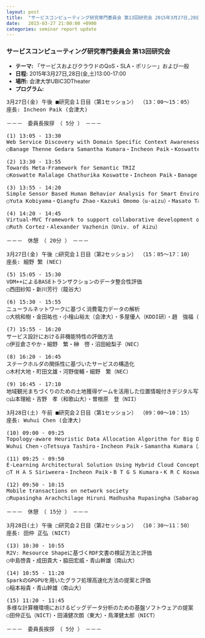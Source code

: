 ```yaml
---
layout: post
title:  "サービスコンピューティング研究専門委員会 第13回研究会 2015年3月27日,28日(金,土)13:00-17:00"
date:   2015-03-27 21:00:00 +0900
categories: seminar report update
---
```


### サービスコンピューティング研究専門委員会 第13回研究会
- __テーマ:__ 「サービスおよびクラウドのQoS・SLA・ポリシー」および一般
- __日程:__ 2015年3月27日,28日(金,土)13:00-17:00
- __場所:__ 会津大学UBIC3DTheater
- __プログラム:__


<pre>
3月27日(金) 午後 ■研究会１日目（第1セッション） （13：00～15：05）
座長: Incheon Paik (会津大)

－－－　委員長挨拶　（ 5分 ）　－－－

(1) 13:05 - 13:30
Web Service Discovery with Domain Specific Context Awareness
○Banage Thenne Gedara Samantha Kumara・Incheon Paik・Koswatte Ralalage Chathurika Koswatte・Akila Siriweera（University of Aizu）

(2) 13:30 - 13:55
Towards Meta-Framework for Semantic TRIZ
○Koswatte Ralalage Chathurika Koswatte・Incheon Paik・Banage Thenne Gedara Samantha Kumara（University of Aizu）

(3) 13:55 - 14:20
Simple Sensor Based Human Behavior Analysis for Smart Environment
○Yuta Kobiyama・Qiangfu Zhao・Kazuki Omomo（u-aizu）・Masato Taya（KDDI Lab）

(4) 14:20 - 14:45
Virtual-MVC framework to support collaborative development of Service-Oriented E-learning components
○Ruth Cortez・Alexander Vazhenin（Univ. of Aizu）

－－－　休憩　（ 20分 ）　－－－

3月27日(金) 午後 □研究会１日目（第2セッション） （15：05～17：10）
座長: 細野 繁 (NEC)

(5) 15:05 - 15:30
VDM++によるBASEトランザクションのデータ整合性評価
○西田紗知・新川芳行（龍谷大）

(6) 15:30 - 15:55
ニューラルネットワークに基づく消費電力データの解析
○大桃和樹・金田祐也・小檜山裕太（会津大）・多屋優人（KDDI研）・趙　強福（会津大）

(7) 15:55 - 16:20
サービス設計における非機能特性の評価方法
○伊豆倉さやか・細野　繁・榊　啓・沼田絵梨子（NEC）

(8) 16:20 - 16:45
ステークホルダの関係性に基づいたサービスの構造化
○木村大地・町田文雄・河野俊輔・細野　繁（NEC）

(9) 16:45 - 17:10
地域観光まちづくりのための土地獲得ゲームを活用した位置情報付きデジタル写真収集システムの開発
○山本理絵・吉野　孝（和歌山大）・曽根原　登（NII）

3月28日(土) 午前 ■研究会２日目（第1セッション） （09：00～10：15）
座長: Wuhui Chen (会津大)

(10) 09:00 - 09:25
Topology-aware Heuristic Data Allocation Algorithm for Big Data Infrastructure
Wuhui Chen・○Tetsuya Tashiro・Incheon Paik・Samantha Kumara（Aizu Univ.）

(11) 09:25 - 09:50
E-Learning Architectural Solution Using Hybrid Cloud Concept
○T H A S Siriweera・Incheon Paik・B T G S Kumara・K R C Koswatte（University of Aizu）

(12) 09:50 - 10:15
Mobile transactions on network society
○Rupasingha Arachchilage Hiruni Madhusha Rupasingha（Sabaragamuwa University of Sri Lanka）・Incheon Paik（University of Aizu）・Sugeeswari Lekamge（Nagaoka University of Technology）

－－－　休憩　（ 15分 ）　－－－

3月28日(土) 午後 □研究会２日目（第2セッション） （10：30～11：50）
座長: 田仲 正弘 (NICT)

(13) 10:30 - 10:55
R2V: Resource Shapeに基づくRDF文書の検証方法と評価
○中島啓貴・成田貴大・脇田宏威・青山幹雄（南山大）

(14) 10:55 - 11:20
SparkのGPGPUを用いたグラフ処理高速化方法の提案と評価
○稲本裕貴・青山幹雄（南山大）

(15) 11:20 - 11:45
多様な計算機環境におけるビッグデータ分析のための基盤ソフトウェアの提案
○田仲正弘（NICT）・田浦健次朗（東大）・鳥澤健太郎（NICT）

－－－　委員長挨拶　（ 5分 ）　－－－
</pre>

